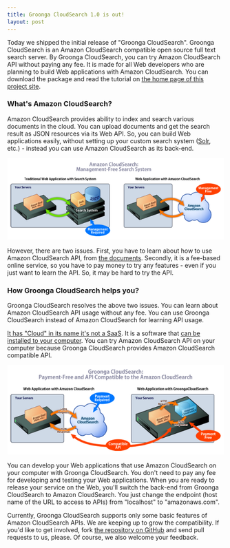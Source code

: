```yaml
---
title: Groonga CloudSearch 1.0 is out!
layout: post
---
```


Today we shipped the initial release of "Groonga CloudSearch". Groonga CloudSearch is an Amazon CloudSearch compatible open source full text search server. By Groonga CloudSearch, you can try Amazon CloudSearch API without paying any fee. It is made for all Web developers who are planning to build Web applications with Amazon CloudSearch. You can download the package and read the tutorial on [the home page of this project site](/).


### What's Amazon CloudSearch?

Amazon CloudSearch provides ability to index and search various documents in the cloud. You can upload documents and get the search result as JSON resources via its Web API. So, you can build Web applications easily, without setting up your custom search system ([Solr](http://lucene.apache.org/solr/), etc.) - instead you can use Amazon CloudSearch as its back-end.

<a href="/images/architecture-trad-vs-acs-large.png" rel="lightbox"><img src="/images/architecture-trad-vs-acs-small.png" alt="(Figure 1: Legacy Web Applications v.s. Web Applications with Amazon CloudSearch)" /></a>

However, there are two issues. First, you have to learn about how to use Amazon CloudSearch API, from [the documents](http://aws.amazon.com/documentation/cloudsearch/). Secondly, it is a fee-based online service, so you have to pay money to try any features - even if you just want to learn the API. So, it may be hard to try the API.

### How Groonga CloudSearch helps you?

Groonga CloudSearch resolves the above two issues. You can learn about Amazon CloudSearch API usage without any fee. You can use Groonga CloudSearch instead of Amazon CloudSearch for learning API usage.

[It has "Cloud" in its name it's not a SaaS](/docs/faq/#why-cloud-in-name). It is a software that [can be installed to your computer](/docs/install/). You can try Amazon CloudSearch API on your computer because Groonga CloudSearch provides Amazon CloudSearch compatible API.

<a href="/images/architecture-acs-vs-gcs-large.png" rel="lightbox"><img src="/images/architecture-acs-vs-gcs-small.png" alt="(Figure 2: Web Applications with Amazon CloudSearch v.s. Web Applications with Groonga CloudSearch)" /></a>

You can develop your Web applications that use Amazon CloudSearch on your computer with Groonga CloudSearch. You don't need to pay any fee for developing and testing your Web applications. When you are ready to release your service on the Web, you'll switch the back-end from Groonga CloudSearch to Amazon CloudSearch. You just change the endpoint (host name of the URL to access to APIs) from "localhost" to "amazonaws.com".

Currently, Groonga CloudSearch supports only some basic features of Amazon CloudSearch APIs. We are keeping up to grow the compatibility. If you'd like to get involved, fork [the repository on GitHub](https://github.com/groonga/gcs) and send pull requests to us, please. Of course, we also welcome your feedback.

